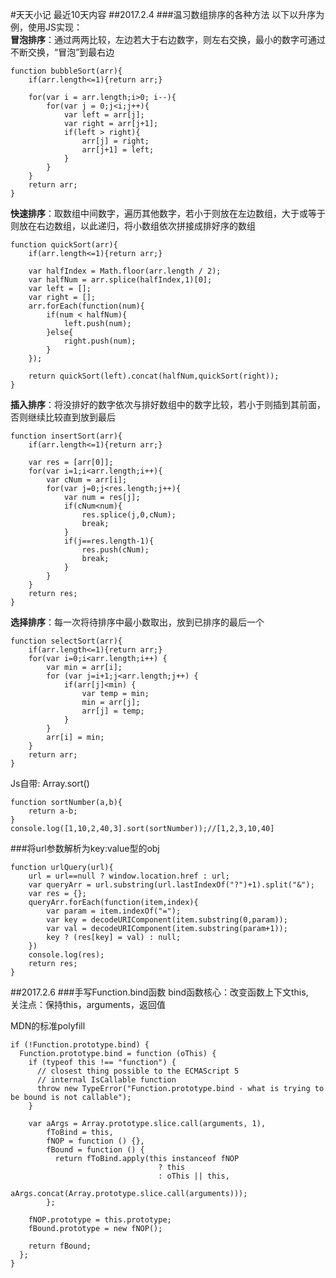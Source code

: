 #天天小记
最近10天内容
##2017.2.4
###温习数组排序的各种方法
以下以升序为例，使用JS实现：<br>
**冒泡排序**：通过两两比较，左边若大于右边数字，则左右交换，最小的数字可通过不断交换，“冒泡”到最右边
```
function bubbleSort(arr){
	if(arr.length<=1){return arr;}

	for(var i = arr.length;i>0; i--){
		for(var j = 0;j<i;j++){
			var left = arr[j];
			var right = arr[j+1];
			if(left > right){
				arr[j] = right;
				arr[j+1] = left;
			}
		}
	}
	return arr;
}
```
**快速排序**：取数组中间数字，遍历其他数字，若小于则放在左边数组，大于或等于则放在右边数组，以此递归，将小数组依次拼接成排好序的数组
```
function quickSort(arr){
	if(arr.length<=1){return arr;}

	var halfIndex = Math.floor(arr.length / 2);
	var halfNum = arr.splice(halfIndex,1)[0];
	var left = [];
	var right = [];
	arr.forEach(function(num){
		if(num < halfNum){
			left.push(num);
		}else{
			right.push(num);
		}
	});

	return quickSort(left).concat(halfNum,quickSort(right));
}
```
**插入排序**：将没排好的数字依次与排好数组中的数字比较，若小于则插到其前面，否则继续比较直到放到最后
```
function insertSort(arr){
	if(arr.length<=1){return arr;}

	var res = [arr[0]];
	for(var i=1;i<arr.length;i++){
		var cNum = arr[i];
		for(var j=0;j<res.length;j++){
			var num = res[j];
			if(cNum<num){
				res.splice(j,0,cNum);
				break;
			}
			if(j==res.length-1){
				res.push(cNum);
				break;
			}
		}
	}
	return res;
}
```
**选择排序**：每一次将待排序中最小数取出，放到已排序的最后一个
```
function selectSort(arr){
	if(arr.length<=1){return arr;}
	for(var i=0;i<arr.length;i++) {
		var min = arr[i];
		for (var j=i+1;j<arr.length;j++) {
			if(arr[j]<min) {
				var temp = min;
				min = arr[j];
				arr[j] = temp;
			}
		}
		arr[i] = min;
	}
	return arr;
}
```
Js自带: Array.sort()
```
function sortNumber(a,b){
	return a-b;
}
console.log([1,10,2,40,3].sort(sortNumber));//[1,2,3,10,40]
```
###将url参数解析为key:value型的obj
```
function urlQuery(url){
	url = url==null ? window.location.href : url;
	var queryArr = url.substring(url.lastIndexOf("?")+1).split("&");
	var res = {};
	queryArr.forEach(function(item,index){
		var param = item.indexOf("=");
		var key = decodeURIComponent(item.substring(0,param));
		var val = decodeURIComponent(item.substring(param+1));
		key ? (res[key] = val) : null;
	})
	console.log(res);
	return res;
}
```

##2017.2.6
###手写Function.bind函数
bind函数核心：改变函数上下文this,<br>
关注点：保持this，arguments，返回值<br>

MDN的标准polyfill
```
if (!Function.prototype.bind) {
  Function.prototype.bind = function (oThis) {
    if (typeof this !== "function") {
      // closest thing possible to the ECMAScript 5
      // internal IsCallable function
      throw new TypeError("Function.prototype.bind - what is trying to be bound is not callable");
    }

    var aArgs = Array.prototype.slice.call(arguments, 1), 
        fToBind = this, 
        fNOP = function () {},
        fBound = function () {
          return fToBind.apply(this instanceof fNOP
                                 ? this
                                 : oThis || this,
                               aArgs.concat(Array.prototype.slice.call(arguments)));
        };

    fNOP.prototype = this.prototype;
    fBound.prototype = new fNOP();

    return fBound;
  };
}
```
